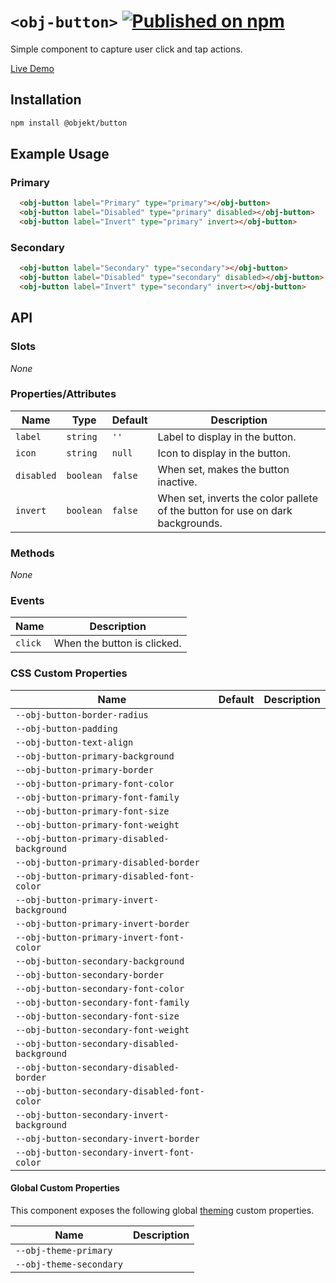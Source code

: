# `<obj-button>` [![Published on npm](https://img.shields.io/npm/v/@objekt/button.svg)](https://www.npmjs.com/package/@objekt/button)

Simple component to capture user click and tap actions.

[Live Demo](https://objektlabs.github.io/web-components/demos/button/)


## Installation
```sh
npm install @objekt/button
```

## Example Usage

### Primary

```html
  <obj-button label="Primary" type="primary"></obj-button>
  <obj-button label="Disabled" type="primary" disabled></obj-button>
  <obj-button label="Invert" type="primary" invert></obj-button>
```

### Secondary

```html
  <obj-button label="Secondary" type="secondary"></obj-button>
  <obj-button label="Disabled" type="secondary" disabled></obj-button>
  <obj-button label="Invert" type="secondary" invert></obj-button>
```

## API

### Slots
*None*

### Properties/Attributes
| Name | Type | Default | Description
| ---- | ---- | ------- | -----------
| `label` | `string` | `''` | Label to display in the button.
| `icon` | `string` | `null` | Icon to display in the button.
| `disabled` | `boolean` | `false` | When set, makes the button inactive.
| `invert` | `boolean` | `false` | When set, inverts the color pallete of the button for use on dark backgrounds.

### Methods
*None*

### Events
| Name | Description
| ---- | -----------
| `click` | When the button is clicked.

### CSS Custom Properties

| Name | Default | Description
| ------------------------------------- | -------------------------------------------------- | ---
| `--obj-button-border-radius` | | 
| `--obj-button-padding` | | 
| `--obj-button-text-align` | | 
| `--obj-button-primary-background` | | 
| `--obj-button-primary-border` | | 
| `--obj-button-primary-font-color` | | 
| `--obj-button-primary-font-family` | | 
| `--obj-button-primary-font-size` | | 
| `--obj-button-primary-font-weight` | | 
| `--obj-button-primary-disabled-background` | | 
| `--obj-button-primary-disabled-border` | | 
| `--obj-button-primary-disabled-font-color` | | 
| `--obj-button-primary-invert-background` | | 
| `--obj-button-primary-invert-border` | | 
| `--obj-button-primary-invert-font-color` | | 
| `--obj-button-secondary-background` | | 
| `--obj-button-secondary-border` | | 
| `--obj-button-secondary-font-color` | | 
| `--obj-button-secondary-font-family` | | 
| `--obj-button-secondary-font-size` | | 
| `--obj-button-secondary-font-weight` | | 
| `--obj-button-secondary-disabled-background` | | 
| `--obj-button-secondary-disabled-border` | | 
| `--obj-button-secondary-disabled-font-color` | | 
| `--obj-button-secondary-invert-background` | | 
| `--obj-button-secondary-invert-border` | | 
| `--obj-button-secondary-invert-font-color` | | 

#### Global Custom Properties

This component exposes the following global [theming](https://github.com/material-components/material-components-web-components/blob/master/docs/theming.md)
custom properties.

| Name                                 | Description
| ------------------------------------ | -----------
| `--obj-theme-primary`                | 
| `--obj-theme-secondary`             | 
